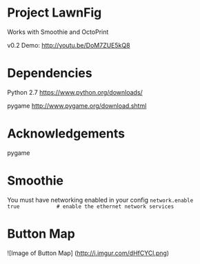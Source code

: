 # Project LawnFig
Works with Smoothie and OctoPrint

v0.2 Demo: http://youtu.be/DoM7ZUE5kQ8

# Dependencies
Python 2.7
https://www.python.org/downloads/

pygame
http://www.pygame.org/download.shtml

# Acknowledgements

pygame

# Smoothie
You must have networking enabled in your config
```network.enable                               true            # enable the ethernet network services```

# Button Map
![Image of Button Map]
(http://i.imgur.com/dHfCYCl.png)
